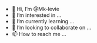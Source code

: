 - 👋 Hi, I’m @Mk-levie
- 👀 I’m interested in ...
- 🌱 I’m currently learning ...
- 💞️ I’m looking to collaborate on ...
- 📫 How to reach me ...

<!---
Mk-levie/Mk-levie is a ✨ special ✨ repository because its `README.md` (this file) appears on your GitHub profile.
You can click the Preview link to take a look at your changes.
--->
